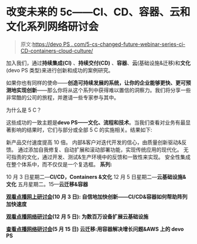 # 改变未来的 5c——CI、CD、容器、云和文化系列网络研讨会

> 原文:[https://devo PS . com/5-cs-changed-future-webinar-series-ci-CD-containers-cloud-culture/](https://devops.com/5-cs-changed-future-webinar-series-ci-cd-containers-cloud-culture/)

加入我们，通过**持续集成(CI)** 、**持续交付(CD)** 、**容器**、**云**(基础设施&迁移)和**文化**(devo PS 类型)来进行创新和成功的案例研究。

如果你也有同样的使命——**创造可持续发展的系统，让你的企业能够更快、更可预测地实现创新**——那么你将从这个系列中获得难以置信的洞察力。我们将分享一些非常酷的公司的旅程，并邀请一些专家参与其中。

为什么是 5 C？

这些成功的一致主题是**devo PS——文化、流程和技术**。当我们查看对业务有最显著影响的结果时，它们与部分或全部 5 C 的实施相关。结果如下:

新产品交付速度提高 10 倍。
内部&客户对迭代开发的信心，由质量创新驱动&反馈。
通过添加自我修复、自动扩展和滚动部署功能，实现传统应用的现代化。
无可指责的文化，通过开发、测试&生产环境中的反馈和一致性来实现。
安全性集成在整个体系中，而不仅仅是一个复选框。
 **系列:**

10 月 3 日星期二—**CI/CD，Containers &文化**
12 月 5 日星期二—**云基础设施&文化**
五月星期二。15—**云迁移&容器**

**[观看点播网上研讨会](https://devops.com/webinars/5-cs-changed-future-series-faster-innovation-confidence-cicd-containers-led-way-going-faster/)(10 月 3 日):
自信地加快创新——CI/CD&容器如何帮助阵列加快速度**

**[观看点播网络研讨会](https://devops.com/webinars/scaling-cloud-infrastructure-millions-devices/)(12 月 5 日):
为数百万设备扩展云基础设施**

**[查看点播网络研讨会](https://webinars.devops.com/cloud-migration-solving-for-growth-with-containers-devops-on-aws)(5 月 15 日)
云迁移:用容器解决增长问题&AWS 上的 devo PS**
